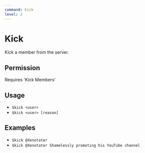 ```yaml
---
command: kick
level: 2
---
```


# Kick

Kick a member from the server.

## Permission

Requires 'Kick Members'

## Usage

 - `$kick <user>`
 - `$kick <user> [reason]`

## Examples

 - `$kick @Xenotater`
 - `$kick @Xenotater Shamelessly promoting his YouTube channel`